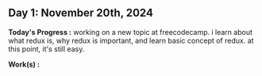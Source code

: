 ## Day 1: November 20th, 2024

**Today's Progress :**  working on a new topic at freecodecamp. i learn about what redux is, why redux is important, and learn basic concept of redux. at this point, it's still easy.

**Work(s) :**
